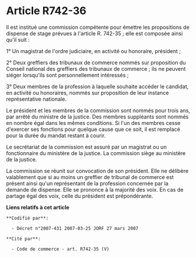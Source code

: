 # Article R742-36

Il est institué une commission compétente pour émettre les propositions de dispense de stage prévues à l'article R. 742-35 ;
elle est composée ainsi qu'il suit :

1° Un magistrat de l'ordre judiciaire, en activité ou honoraire, président ;

2° Deux greffiers des tribunaux de commerce nommés sur proposition du Conseil national des greffiers des tribunaux de
commerce ; ils ne peuvent siéger lorsqu'ils sont personnellement intéressés ;

3° Deux membres de la profession à laquelle souhaite accéder le candidat, en activité ou honoraires, nommés sur proposition
de leur instance représentative nationale.

Le président et les membres de la commission sont nommés pour trois ans, par arrêté du ministre de la justice. Des membres
suppléants sont nommés en nombre égal dans les mêmes conditions. Si l'un des membres cesse d'exercer ses fonctions pour
quelque cause que ce soit, il est remplacé pour la durée du mandat restant à courir.

Le secrétariat de la commission est assuré par un magistrat ou un fonctionnaire du ministère de la justice. La commission
siège au ministère de la justice.

La commission se réunit sur convocation de son président. Elle ne délibère valablement que si au moins un greffier de
tribunal de commerce est présent ainsi qu'un représentant de la profession concernée par la demande de dispense. Elle se
prononce à la majorité des voix. En cas de partage égal des voix, celle du président est prépondérante.

**Liens relatifs à cet article**

	**Codifié par**:

	  - Décret n°2007-431 2007-03-25 JORF 27 mars 2007

	**Cité par**:

	  - Code de commerce - art. R742-35 (V)
